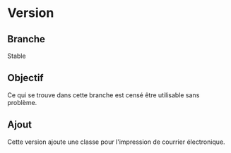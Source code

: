 Version
=======

Branche
-------
Stable


Objectif
--------
Ce qui se trouve dans cette branche est censé être utilisable sans problème.


Ajout
-----
Cette version ajoute une classe pour l'impression de courrier électronique.

